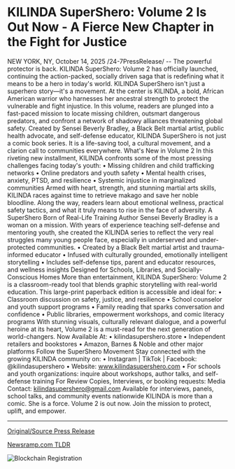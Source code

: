 # KILINDA SuperShero: Volume 2 Is Out Now - A Fierce New Chapter in the Fight for Justice

NEW YORK, NY, October 14, 2025 /24-7PressRelease/ -- The powerful protector is back. KILINDA SuperShero: Volume 2 has officially launched, continuing the action-packed, socially driven saga that is redefining what it means to be a hero in today's world. KILINDA SuperShero isn't just a superhero story—it's a movement. At the center is KILINDA, a bold, African American warrior who harnesses her ancestral strength to protect the vulnerable and fight injustice. In this volume, readers are plunged into a fast-paced mission to locate missing children, outsmart dangerous predators, and confront a network of shadowy alliances threatening global safety. Created by Sensei Beverly Bradley, a Black Belt martial artist, public health advocate, and self-defense educator, KILINDA SuperShero is not just a comic book series. It is a life-saving tool, a cultural movement, and a clarion call to communities everywhere.  What's New in Volume 2  In this riveting new installment, KILINDA confronts some of the most pressing challenges facing today's youth: • Missing children and child trafficking networks • Online predators and youth safety • Mental health crises, anxiety, PTSD, and resilience • Systemic injustice in marginalized communities  Armed with heart, strength, and stunning martial arts skills, KILINDA races against time to retrieve makago and save her noble bloodline. Along the way, readers learn about emotional wellness, practical safety tactics, and what it truly means to rise in the face of adversity.  A SuperShero Born of Real-Life Training Author Sensei Beverly Bradley is a woman on a mission. With years of experience teaching self-defense and mentoring youth, she created the KILINDA series to reflect the very real struggles many young people face, especially in underserved and under-protected communities. • Created by a Black Belt martial artist and trauma-informed educator • Infused with culturally grounded, emotionally intelligent storytelling • Includes self-defense tips, parent and educator resources, and wellness insights  Designed for Schools, Libraries, and Socially-Conscious Homes More than entertainment, KILINDA SuperShero: Volume 2 is a classroom-ready tool that blends graphic storytelling with real-world education. This large-print paperback edition is accessible and ideal for: • Classroom discussion on safety, justice, and resilience • School counselor and youth support programs • Family reading that sparks conversation and confidence • Public libraries, empowerment workshops, and comic literacy programs  With stunning visuals, culturally relevant dialogue, and a powerful heroine at its heart, Volume 2 is a must-read for the next generation of world-changers.  Now Available At: • kilindasupershero.store • Independent retailers and bookstores • Amazon, Barnes & Noble and other major platforms  Follow the SuperShero Movement  Stay connected with the growing KILINDA community on: • Instagram | TikTok | Facebook: @kilindasupershero • Website: www.kilindasupershero.com • For schools and youth organizations: inquire about workshops, author talks, and self-defense training  For Review Copies, Interviews, or booking requests: Media Contact:  kilindasupershero@gmail.com  Available for interviews, panels, school talks, and community events nationwide  KILINDA is more than a comic. She is a force.  Volume 2 is out now. Join the mission to protect, uplift, and empower. 

---

[Original/Source Press Release](https://www.24-7pressrelease.com/press-release/527659/kilinda-supershero-volume-2-is-out-now-a-fierce-new-chapter-in-the-fight-for-justice)
                    

[Newsramp.com TLDR](https://newsramp.com/curated-news/kilinda-supershero-returns-comic-hero-fights-real-world-injustice/dd97b161744dec42e10ba2abc16259c0) 

 

 



![Blockchain Registration](https://cdn.newsramp.app/24-7PressRelease/qrcode/2510/14/blurrdEA.webp)
